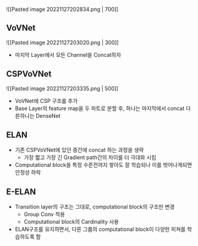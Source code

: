 ![[Pasted image 20221127202834.png | 700]]
## VoVNet
![[Pasted image 20221127203020.png | 300]]
- 마지막 Layer에서 모든 Channel을 Concat하자
## CSPVoVNet
![[Pasted image 20221127203335.png | 500]]
- VoVNet에 CSP 구조를 추가
- Base Layer의 feature map을 두 파트로 분할 후, 하나는 마지막에서 concat 다른하나는 DenseNet
## ELAN
- 기존 CSPVoVNet에 있던 중간에 concat 하는 과정을 생략
	- 가장 짧고 가장 긴 Gradient path간의 차이를 더 극대화 시킴
- Computational block을 특정 수준전까지 쌓아도 잘 학습되나 이를 벗어나게되면 안정성 하락
## E-ELAN
- Transition layer의 구조는 그대로, computational block의 구조만 변경
	- Group Conv 적용
	- Computational block의 Cardinality 사용
- ELAN구조를 유지하면서, 다른 그룹의 computational block이 다양한 피쳐를 학습하도록 함
